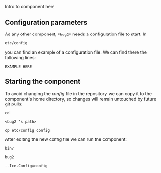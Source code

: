 ```
```
#
``` bug2
```
Intro to component here


## Configuration parameters
As any other component,
``` *bug2* ```
needs a configuration file to start. In

    etc/config

you can find an example of a configuration file. We can find there the following lines:

    EXAMPLE HERE


## Starting the component
To avoid changing the *config* file in the repository, we can copy it to the component's home directory, so changes will remain untouched by future git pulls:

    cd

``` <bug2 's path> ```

    cp etc/config config

After editing the new config file we can run the component:

    bin/

```bug2 ```

    --Ice.Config=config
